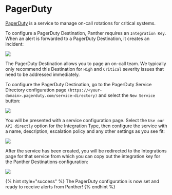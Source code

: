 # PagerDuty

[PagerDuty](https://www.pagerduty.com/) is a service to manage on-call rotations for critical systems.

To configure a PagerDuty Destination, Panther requires an `Integration Key`. When an alert is forwarded to a PagerDuty Destination, it creates an incident:

![](../.gitbookassets/screen-shot-2019-10-21-at-8.56.27-am.png)

The PagerDuty Destination allows you to page an on-call team. We typically only recommend this Destination for `High` and `Critical` severity issues that need to be addressed immediately.

To configure the PagerDuty Destination, go to the PagerDuty Service Directory configuration page `(https://<your-domain>.pagerduty.com/service-directory)` and select the `New Service` button:

![](../.gitbookassets/screen-shot-2019-10-22-at-10.12.23-am.png)

You will be presented with a service configuration page. Select the `Use our API directly` option for the Integration Type, then configure the service with a name, description, escalation policy and any other settings as you see fit:

![](../.gitbookassets/screen-shot-2019-10-22-at-10.13.49-am.png)

After the service has been created, you will be redirected to the Integrations page for that service from which you can copy out the integration key for the Panther Destinations configuration:

![](../.gitbookassets/screen-shot-2019-10-22-at-10.15.03-am.png)

{% hint style="success" %}
The PagerDuty configuration is now set and ready to receive alerts from Panther!
{% endhint %}
